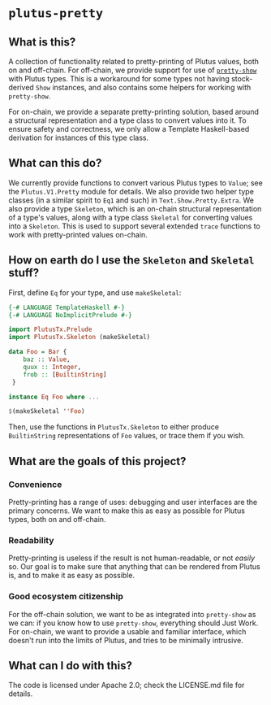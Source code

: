 # `plutus-pretty`

## What is this?

A collection of functionality related to pretty-printing of Plutus values, both
on and off-chain. For off-chain, we provide support for use of 
[`pretty-show`](https://hackage.haskell.org/package/pretty-show-1.10) with
Plutus types. This is a workaround for some types not having stock-derived
`Show` instances, and also contains some helpers for working with `pretty-show`.

For on-chain, we provide a separate pretty-printing solution, based around a
structural representation and a type class to convert values into it. To ensure
safety and correctness, we only allow a Template Haskell-based derivation for
instances of this type class.

## What can this do?

We currently provide functions to convert various Plutus types to `Value`; see
the `Plutus.V1.Pretty` module for details. We also provide two helper type
classes (in a similar spirit to `Eq1` and such) in `Text.Show.Pretty.Extra`. We
also provide a type `Skeleton`, which is an on-chain structural representation
of a type's values, along with a type class `Skeletal` for converting values
into a `Skeleton`. This is used to support several extended `trace` functions to
work with pretty-printed values on-chain.

## How on earth do I use the `Skeleton` and `Skeletal` stuff?

First, define `Eq` for your type, and use `makeSkeletal`:

```haskell
{-# LANGUAGE TemplateHaskell #-}
{-# LANGUAGE NoImplicitPrelude #-}

import PlutusTx.Prelude
import PlutusTx.Skeleton (makeSkeletal)

data Foo = Bar {
    baz :: Value,
    quux :: Integer,
    frob :: [BuiltinString]
 }

instance Eq Foo where ...

$(makeSkeletal ''Foo)
```

Then, use the functions in `PlutusTx.Skeleton` to either produce `BuiltinString`
representations of `Foo` values, or trace them if you wish.

## What are the goals of this project?

### Convenience

Pretty-printing has a range of uses: debugging and user interfaces are the
primary concerns. We want to make this as easy as possible for Plutus types,
both on and off-chain.

### Readability

Pretty-printing is useless if the result is not human-readable, or not _easily_
so. Our goal is to make sure that anything that can be rendered from Plutus is,
and to make it as easy as possible.

### Good ecosystem citizenship

For the off-chain solution, we want to be as integrated into `pretty-show` as we
can: if you know how to use `pretty-show`, everything should Just Work. For
on-chain, we want to provide a usable and familiar interface, which doesn't run
into the limits of Plutus, and tries to be minimally intrusive.

## What can I do with this?

The code is licensed under Apache 2.0; check the LICENSE.md file for details.
